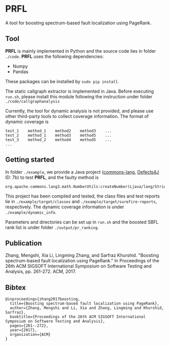 # PRFL #

A tool for boosting spectrum-based fault localization using PageRank.

## Tool ##

**PRFL** is mainly implemented in Python and the source code lies in folder `./code`. **PRFL** uses the following dependencies:

- Numpy
- Pandas

These packages can be installed by `sudo pip install`.

The static callgraph extractor is implemented in Java. Before executing `run.sh`, please install this module following the instruction under folder `./code/callgraphanalysis`

Currently, the tool for dynamic analysis is not provided, and please use other third-party tools to collect coverage information. The format of dynamic coverage is
```
test_1    method_1    method2    method3    ...
test_2    method_1    method3    method5    ...
test_3    method_2    method4    method5    ...
...
```

## Getting started ##
In folder `./example`, we provide a Java project ([commons-lang](https://github.com/apache/commons-lang), [Defects4J](https://github.com/rjust/defects4j) ID: 7b) to test **PRFL**, and the faulty method is
```
org.apache.commons.lang3.math.NumberUtils:createNumber(Ljava/lang/String;)Ljava/lang/Number;
```

This project has been compiled and tested, the class files and test reports lie in `./example/target/classes` and `./example/target/surefire-reports`, respectively.
The dynamic coverage information is under `./example/dynamic_info`.

Parameters and directories can be set up in `run.sh` and the boosted SBFL rank list is under folder `./output/pr_ranking`.

## Publication ##
Zhang, Mengshi, Xia Li, Lingming Zhang, and Sarfraz Khurshid. "Boosting spectrum-based fault localization using PageRank." In Proceedings of the 26th ACM SIGSOFT International Symposium on Software Testing and Analysis, pp. 261-272. ACM, 2017.

## Bibtex ##
```
@inproceedings{zhang2017boosting,
  title={Boosting spectrum-based fault localization using PageRank},
  author={Zhang, Mengshi and Li, Xia and Zhang, Lingming and Khurshid, Sarfraz},
  booktitle={Proceedings of the 26th ACM SIGSOFT International Symposium on Software Testing and Analysis},
  pages={261--272},
  year={2017},
  organization={ACM}
}
```
